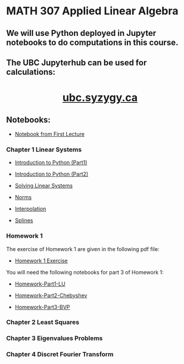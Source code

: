 # MATH 307 Applied Linear Algebra 


<html> 
<h2> We will use Python deployed in Jupyter notebooks to do computations in this course. </h2>

<h2> The UBC Jupyterhub can be used for calculations: </h2>

<center> <h1> <a href="https://ubc.syzygy.ca/"> ubc.syzygy.ca </a> </center>
</html>

## Notebooks: 

- [Notebook from First Lecture](https://mlange01.github.io/MATH307/notebooks/IntroFirstLecture.html)

### Chapter 1 Linear Systems 

- [Introduction to Python (Part1)](https://mlange01.github.io/MATH307/notebooks/IntroductionToPythonPart1.html)

- [Introduction to Python (Part2)](https://mlange01.github.io/MATH307/notebooks/IntroductionToPythonPart2.html)

- [Solving Linear Systems](https://mlange01.github.io/MATH307/notebooks/Solving-linear-systems.html)

- [Norms](https://mlange01.github.io/MATH307/notebooks/NormsInPython.html)

- [Interpolation](https://mlange01.github.io/MATH307/notebooks/Polynomial_interpolation.html)

- [Splines](https://mlange01.github.io/MATH307/notebooks/Spline_interpolation.html)

### Homework 1
The exercise of Homework 1 are given in the following pdf file: 

- [Homework 1 Exercise](https://mlange01.github.io/MATH307/data/homework1.pdf)

You will need the following notebooks for part 3 of Homework 1:

- [Homework-Part1-LU](https://mlange01.github.io/MATH307/notebooks/homework1LU.html)

- [Homework-Part2-Chebyshev](https://mlange01.github.io/MATH307/notebooks/homework1_chebyshev.html)

- [Homework-Part3-BVP](https://mlange01.github.io/MATH307/notebooks/homework1_BVP.html)


### Chapter 2 Least Squares

### Chapter 3 Eigenvalues Problems

### Chapter 4 Discret Fourier Transform 

